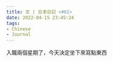 ```yaml
---
title: 文 | 日本日記 <#01>
date: 2022-04-15 23:45:24
tags:
- Chinese
- Journal
---
```


入職兩個星期了，今天決定坐下來寫點東西
